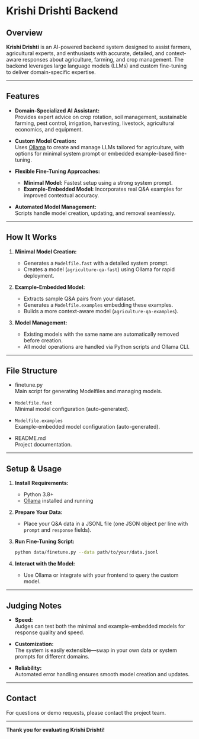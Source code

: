 # Krishi Drishti Backend

## Overview

**Krishi Drishti** is an AI-powered backend system designed to assist farmers, agricultural experts, and enthusiasts with accurate, detailed, and context-aware responses about agriculture, farming, and crop management. The backend leverages large language models (LLMs) and custom fine-tuning to deliver domain-specific expertise.

---

## Features

- **Domain-Specialized AI Assistant:**  
  Provides expert advice on crop rotation, soil management, sustainable farming, pest control, irrigation, harvesting, livestock, agricultural economics, and equipment.

- **Custom Model Creation:**  
  Uses [Ollama](https://ollama.com/) to create and manage LLMs tailored for agriculture, with options for minimal system prompt or embedded example-based fine-tuning.

- **Flexible Fine-Tuning Approaches:**  
  - **Minimal Model:** Fastest setup using a strong system prompt.
  - **Example-Embedded Model:** Incorporates real Q&A examples for improved contextual accuracy.

- **Automated Model Management:**  
  Scripts handle model creation, updating, and removal seamlessly.

---

## How It Works

1. **Minimal Model Creation:**  
   - Generates a `Modelfile.fast` with a detailed system prompt.
   - Creates a model (`agriculture-qa-fast`) using Ollama for rapid deployment.

2. **Example-Embedded Model:**  
   - Extracts sample Q&A pairs from your dataset.
   - Generates a `Modelfile.examples` embedding these examples.
   - Builds a more context-aware model (`agriculture-qa-examples`).

3. **Model Management:**  
   - Existing models with the same name are automatically removed before creation.
   - All model operations are handled via Python scripts and Ollama CLI.

---

## File Structure

- finetune.py  
  Main script for generating Modelfiles and managing models.

- `Modelfile.fast`  
  Minimal model configuration (auto-generated).

- `Modelfile.examples`  
  Example-embedded model configuration (auto-generated).

- README.md  
  Project documentation.

---

## Setup & Usage

1. **Install Requirements:**
   - Python 3.8+
   - [Ollama](https://ollama.com/) installed and running

2. **Prepare Your Data:**
   - Place your Q&A data in a JSONL file (one JSON object per line with `prompt` and `response` fields).

3. **Run Fine-Tuning Script:**
   ```bash
   python data/finetune.py --data path/to/your/data.jsonl
   ```

4. **Interact with the Model:**
   - Use Ollama or integrate with your frontend to query the custom model.

---

## Judging Notes

- **Speed:**  
  Judges can test both the minimal and example-embedded models for response quality and speed.

- **Customization:**  
  The system is easily extensible—swap in your own data or system prompts for different domains.

- **Reliability:**  
  Automated error handling ensures smooth model creation and updates.

---

## Contact

For questions or demo requests, please contact the project team.

---

**Thank you for evaluating Krishi Drishti!**